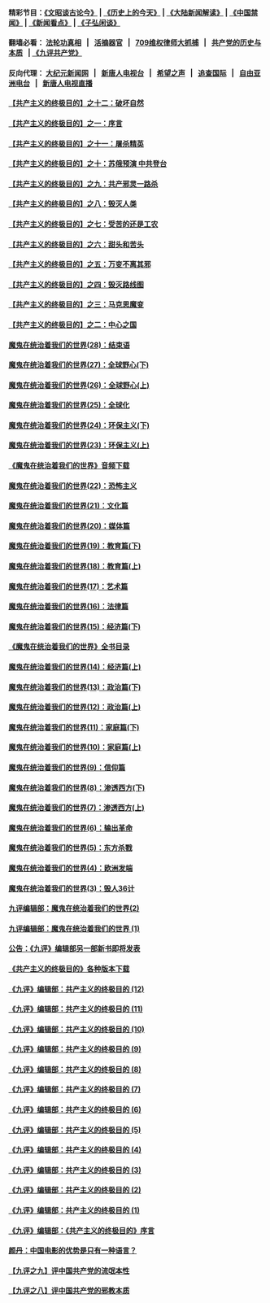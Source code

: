 #### 精彩节目：[《文昭谈古论今》](http://134.209.198.168/wenzhao) | [《历史上的今天》](http://134.209.198.168/today-in-history) | [《大陆新闻解读》](http://134.209.198.168/ntdtv-comedy) | [《中国禁闻》](http://134.209.198.168/ntdtv-news) | [《新闻看点》](http://134.209.198.168/news-insight) | [《子弘闲谈》](http://134.209.198.168/zihongxiantan/) 

  #### 翻墙必看： [法轮功真相](http://134.209.198.168:10000/videos/truth.html) &nbsp;&nbsp;|&nbsp;&nbsp; [活摘器官](http://134.209.198.168:10000/videos/res/Organs/) &nbsp;&nbsp;|&nbsp;&nbsp; [709维权律师大抓捕](http://134.209.198.168:10000/videos/709/) &nbsp;&nbsp;|&nbsp;&nbsp; [共产党的历史与本质](http://134.209.198.168:10000/videos/ccp.html) &nbsp;&nbsp;| [《九评共产党》](http://134.209.198.168:10000/videos/jiuping/) 

#### 反向代理： [大纪元新闻网](http://134.209.198.168:10080/) &nbsp;&nbsp;|&nbsp;&nbsp; [新唐人电视台](http://134.209.198.168:8000/) &nbsp;&nbsp;|&nbsp;&nbsp; [希望之声](http://134.209.198.168:8200/) &nbsp;&nbsp;|&nbsp;&nbsp; [追查国际](http://134.209.198.168:10010/) &nbsp;&nbsp;|&nbsp;&nbsp; [自由亚洲电台](http://134.209.198.168:9800/) &nbsp;&nbsp;|&nbsp;&nbsp; [新唐人电视直播](http://134.209.198.168/) 

#### [【共产主义的终极目的】之十二：破坏自然](../pages/nsc422/n11135214.md?t=03270636) 

#### [【共产主义的终极目的】之一：序言](../pages/nsc422/n11086077.md?t=03270636) 

#### [【共产主义的终极目的】之十一：屠杀精英](../pages/nsc422/n11118442.md?t=03270636) 

#### [【共产主义的终极目的】之十：苏俄预演 中共登台](../pages/nsc422/n11118424.md?t=03270636) 

#### [【共产主义的终极目的】之九：共产邪灵一路杀](../pages/nsc422/n11114139.md?t=03270636) 

#### [【共产主义的终极目的】之八：毁灭人类](../pages/nsc422/n11108503.md?t=03270636) 

#### [【共产主义的终极目的】之七：受苦的还是工农](../pages/nsc422/n11101809.md?t=03270636) 

#### [【共产主义的终极目的】之六：甜头和苦头](../pages/nsc422/n11096971.md?t=03270636) 

#### [【共产主义的终极目的】之五：万变不离其邪](../pages/nsc422/n11091285.md?t=03270636) 

#### [【共产主义的终极目的】之四：毁灭路线图](../pages/nsc422/n11086284.md?t=03270636) 

#### [【共产主义的终极目的】之三：马克思魔变](../pages/nsc422/n11061941.md?t=03270636) 

#### [【共产主义的终极目的】之二：中心之国](../pages/nsc422/n11047728.md?t=03270636) 

#### [魔鬼在统治着我们的世界(28)：结束语](../pages/nsc422/n10936246.md?t=03270636) 

#### [魔鬼在统治着我们的世界(27)：全球野心(下)](../pages/nsc422/n10928319.md?t=03270636) 

#### [魔鬼在统治着我们的世界(26)：全球野心(上)](../pages/nsc422/n10900318.md?t=03270636) 

#### [魔鬼在统治着我们的世界(25)：全球化](../pages/nsc422/n10788205.md?t=03270636) 

#### [魔鬼在统治着我们的世界(24)：环保主义(下)](../pages/nsc422/n10695307.md?t=03270636) 

#### [魔鬼在统治着我们的世界(23)：环保主义(上)](../pages/nsc422/n10688613.md?t=03270636) 

#### [《魔鬼在统治着我们的世界》音频下载](../pages/nsc422/n10635553.md?t=03270636) 

#### [魔鬼在统治着我们的世界(22)：恐怖主义](../pages/nsc422/n10614727.md?t=03270636) 

#### [魔鬼在统治着我们的世界(21)：文化篇](../pages/nsc422/n10597706.md?t=03270636) 

#### [魔鬼在统治着我们的世界(20)：媒体篇](../pages/nsc422/n10586579.md?t=03270636) 

#### [魔鬼在统治着我们的世界(19)：教育篇(下)](../pages/nsc422/n10564808.md?t=03270636) 

#### [魔鬼在统治着我们的世界(18)：教育篇(上)](../pages/nsc422/n10526970.md?t=03270636) 

#### [魔鬼在统治着我们的世界(17)：艺术篇](../pages/nsc422/n10499093.md?t=03270636) 

#### [魔鬼在统治着我们的世界(16)：法律篇](../pages/nsc422/n10485969.md?t=03270636) 

#### [魔鬼在统治着我们的世界(15)：经济篇(下)](../pages/nsc422/n10469975.md?t=03270636) 

#### [《魔鬼在统治着我们的世界》全书目录](../pages/nsc422/n10464261.md?t=03270636) 

#### [魔鬼在统治着我们的世界(14)：经济篇(上)](../pages/nsc422/n10457370.md?t=03270636) 

#### [魔鬼在统治着我们的世界(13)：政治篇(下)](../pages/nsc422/n10448270.md?t=03270636) 

#### [魔鬼在统治着我们的世界(12)：政治篇(上)](../pages/nsc422/n10444576.md?t=03270636) 

#### [魔鬼在统治着我们的世界(11)：家庭篇(下)](../pages/nsc422/n10440961.md?t=03270636) 

#### [魔鬼在统治着我们的世界(10)：家庭篇(上)](../pages/nsc422/n10435448.md?t=03270636) 

#### [魔鬼在统治着我们的世界(9)：信仰篇](../pages/nsc422/n10432159.md?t=03270636) 

#### [魔鬼在统治着我们的世界(8)：渗透西方(下)](../pages/nsc422/n10429603.md?t=03270636) 

#### [魔鬼在统治着我们的世界(7)：渗透西方(上)](../pages/nsc422/n10426013.md?t=03270636) 

#### [魔鬼在统治着我们的世界(6)：输出革命](../pages/nsc422/n10421536.md?t=03270636) 

#### [魔鬼在统治着我们的世界(5)：东方杀戮](../pages/nsc422/n10417707.md?t=03270636) 

#### [魔鬼在统治着我们的世界(4)：欧洲发端](../pages/nsc422/n10414890.md?t=03270636) 

#### [魔鬼在统治着我们的世界(3)：毁人36计](../pages/nsc422/n10411583.md?t=03270636) 

#### [九评编辑部：魔鬼在统治着我们的世界(2)](../pages/nsc422/n10410036.md?t=03270636) 

#### [九评编辑部：魔鬼在统治着我们的世界 (1)](../pages/nsc422/n10406825.md?t=03270636) 

#### [公告：《九评》编辑部另一部新书即将发表](../pages/nsc422/n10405104.md?t=03270636) 

#### [《共产主义的终极目的》各种版本下载](../pages/nsc422/n10022138.md?t=03270636) 

#### [《九评》编辑部：共产主义的终极目的 (12)](../pages/nsc422/n9933272.md?t=03270636) 

#### [《九评》编辑部：共产主义的终极目的 (11)](../pages/nsc422/n9924973.md?t=03270636) 

#### [《九评》编辑部：共产主义的终极目的 (10)](../pages/nsc422/n9920883.md?t=03270636) 

#### [《九评》编辑部：共产主义的终极目的 (9)](../pages/nsc422/n9916363.md?t=03270636) 

#### [《九评》编辑部：共产主义的终极目的 (8)](../pages/nsc422/n9912488.md?t=03270636) 

#### [《九评》编辑部：共产主义的终极目的 (7)](../pages/nsc422/n9901176.md?t=03270636) 

#### [《九评》编辑部：共产主义的终极目的 (6)](../pages/nsc422/n9899359.md?t=03270636) 

#### [《九评》编辑部：共产主义的终极目的 (5)](../pages/nsc422/n9893174.md?t=03270636) 

#### [《九评》编辑部：共产主义的终极目的 (4)](../pages/nsc422/n9891246.md?t=03270636) 

#### [《九评》编辑部：共产主义的终极目的 (3)](../pages/nsc422/n9879879.md?t=03270636) 

#### [《九评》编辑部：共产主义的终极目的 (2)](../pages/nsc422/n9876205.md?t=03270636) 

#### [《九评》编辑部：共产主义的终极目的 (1)](../pages/nsc422/n9865857.md?t=03270636) 

#### [《九评》编辑部：《共产主义的终极目的》序言](../pages/nsc422/n9862666.md?t=03270636) 

#### [颜丹：中国电影的优势是只有一种语言？](../pages/nsc422/n9583062.md?t=03270636) 

#### [【九评之九】评中国共产党的流氓本性](../pages/nsc422/n737542.md?t=03270636) 

#### [【九评之八】评中国共产党的邪教本质](../pages/nsc422/n735942.md?t=03270636) 

